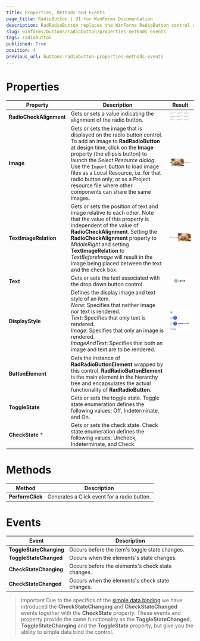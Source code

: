 ```yaml
---
title: Properties, Methods and Events
page_title: RadioButton | UI for WinForms Documentation
description: RadRadioButton replaces the WinForms RadioButton control and adds robust data binding, state management, and design options. 
slug: winforms/buttons/radiobutton/properties-methods-events
tags: radiobutton
published: True
position: 4
previous_url: buttons-radiobutton-properties-methods-events
---
```



# Properties

|Property|Description|Result|
|----|----|----|
|__RadioCheckAlignment__|Gets or sets a value indicating the alignment of the radio button.|![buttons-radiobutton-properties-methods-events 001](images/buttons-radiobutton-properties-methods-events001.png)|
|__Image__|Gets or sets the image that is displayed on the radio button control. To add an image to __RadRadioButton__ at design time, click on the __Image__ property (the ellipsis button) to launch the *Select Resource dialog*. Use the `Import` button to load image files as a Local Resource, i.e. for that radio button only, or as a Project resource file where other components can share the same images.|![buttons-radiobutton-properties-methods-events 002](images/buttons-radiobutton-properties-methods-events002.png)|
|__TextImageRelation__|Gets or sets the position of text and image relative to each other. Note that the value of this property is independent of the value of __RadioCheckAlignment__. Setting the __RadioCheckAlignment__ property to *MiddleRight* and setting __TextImageRelation__ to *TextBeforeImage* will result in the image being placed between the text and the check box.|![buttons-radiobutton-properties-methods-events 003](images/buttons-radiobutton-properties-methods-events003.png)|
|__Text__|Gets or sets the text associated with the drop down button control.|![buttons-radiobutton-properties-methods-events 004](images/buttons-radiobutton-properties-methods-events004.png)|
|__DisplayStyle__|Defines the display image and text style of an item. <br> *None*: Specifies that neither image nor text is rendered. <br> *Text*: Specifies that only text is rendered. <br> *Image*: Specifies that only an image is rendered. <br> *ImageAndText*: Specifies that both an image and text are to be rendered. |![buttons-radiobutton-properties-methods-events 005](images/buttons-radiobutton-properties-methods-events005.png)|
|__ButtonElement__|Gets the instance of __RadRadioButtonElement__ wrapped by this control. __RadRadioButtonElement__ is the main element in the hierarchy tree and encapsulates the actual functionality of __RadRadioButton__.||
|__ToggleState__|Gets or sets the toggle state. Toggle state enumeration defines the following values: Off, Indeterminate, and On.
|__CheckState__ \*|Gets or sets the check state. Check state enumeration defines the following values: Uncheck, Indeterminate, and Check.||


# Methods

|Method|Description|
|----|----|
|__PerformClick__|Generates a Click event for a radio button.||


# Events

|Event|Description|
|----|----|
|__ToggleStateChanging__|Occurs before the item's toggle state changes.|
|__ToggleStateChanged__|Occurs when the elements's state changes.|
|__CheckStateChanging__|Occurs before the elements's check state changes.|
|__CheckStateChanged__|Occurs when the elements's check state changes.|

>important Due to the specifics of the [simple data binding](http://msdn.microsoft.com/en-us/library/system.windows.forms.binding(v=vs.110).aspx) we have introduced the __CheckStateChanging__ and __CheckStateChanged__ events together with the __CheckState__ property. These events and property provide the same functionality as the __ToggleStateChanged__, __ToggleStateChanging__ and the __ToggleState__ property, but give you the ability to simple data bind the control.
>

